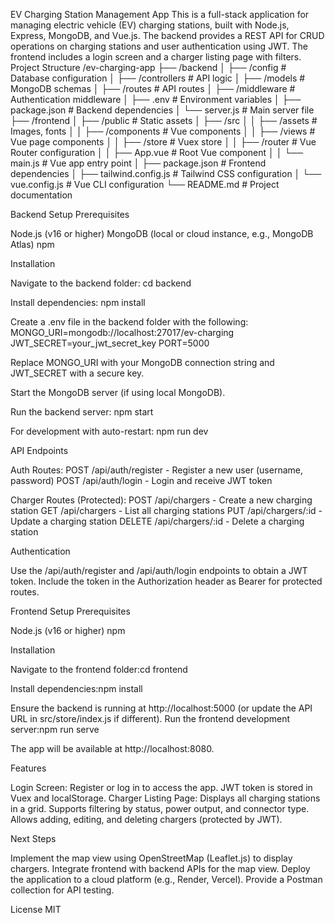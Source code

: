 EV Charging Station Management App
This is a full-stack application for managing electric vehicle (EV) charging stations, built with Node.js, Express, MongoDB, and Vue.js. The backend provides a REST API for CRUD operations on charging stations and user authentication using JWT. The frontend includes a login screen and a charger listing page with filters.
Project Structure
/ev-charging-app
├── /backend
│   ├── /config           # Database configuration
│   ├── /controllers      # API logic
│   ├── /models           # MongoDB schemas
│   ├── /routes           # API routes
│   ├── /middleware       # Authentication middleware
│   ├── .env             # Environment variables
│   ├── package.json      # Backend dependencies
│   └── server.js         # Main server file
├── /frontend
│   ├── /public          # Static assets
│   ├── /src
│   │   ├── /assets      # Images, fonts
│   │   ├── /components  # Vue components
│   │   ├── /views       # Vue page components
│   │   ├── /store       # Vuex store
│   │   ├── /router      # Vue Router configuration
│   │   ├── App.vue      # Root Vue component
│   │   └── main.js      # Vue app entry point
│   ├── package.json     # Frontend dependencies
│   ├── tailwind.config.js # Tailwind CSS configuration
│   └── vue.config.js    # Vue CLI configuration
└── README.md            # Project documentation

Backend Setup
Prerequisites

Node.js (v16 or higher)
MongoDB (local or cloud instance, e.g., MongoDB Atlas)
npm

Installation

Navigate to the backend folder:
cd backend


Install dependencies:
npm install


Create a .env file in the backend folder with the following:
MONGO_URI=mongodb://localhost:27017/ev-charging
JWT_SECRET=your_jwt_secret_key
PORT=5000

Replace MONGO_URI with your MongoDB connection string and JWT_SECRET with a secure key.

Start the MongoDB server (if using local MongoDB).

Run the backend server:
npm start

For development with auto-restart:
npm run dev



API Endpoints

Auth Routes:
POST /api/auth/register - Register a new user (username, password)
POST /api/auth/login - Login and receive JWT token


Charger Routes (Protected):
POST /api/chargers - Create a new charging station
GET /api/chargers - List all charging stations
PUT /api/chargers/:id - Update a charging station
DELETE /api/chargers/:id - Delete a charging station



Authentication

Use the /api/auth/register and /api/auth/login endpoints to obtain a JWT token.
Include the token in the Authorization header as Bearer <token> for protected routes.

Frontend Setup
Prerequisites

Node.js (v16 or higher)
npm

Installation

Navigate to the frontend folder:cd frontend


Install dependencies:npm install


Ensure the backend is running at http://localhost:5000 (or update the API URL in src/store/index.js if different).
Run the frontend development server:npm run serve

The app will be available at http://localhost:8080.

Features

Login Screen: Register or log in to access the app. JWT token is stored in Vuex and localStorage.
Charger Listing Page:
Displays all charging stations in a grid.
Supports filtering by status, power output, and connector type.
Allows adding, editing, and deleting chargers (protected by JWT).



Next Steps

Implement the map view using OpenStreetMap (Leaflet.js) to display chargers.
Integrate frontend with backend APIs for the map view.
Deploy the application to a cloud platform (e.g., Render, Vercel).
Provide a Postman collection for API testing.

License
MIT
